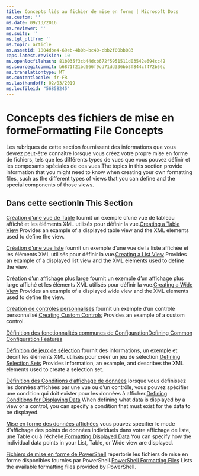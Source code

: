 ```yaml
---
title: Concepts liés au fichier de mise en forme | Microsoft Docs
ms.custom: ''
ms.date: 09/13/2016
ms.reviewer: ''
ms.suite: ''
ms.tgt_pltfrm: ''
ms.topic: article
ms.assetid: 1804dbe4-69eb-4b0b-bc40-cbb2f00bb083
caps.latest.revision: 10
ms.openlocfilehash: 81b035f3cb44dcb672f5951511d03542e694cc42
ms.sourcegitcommit: b6871f21bd666f9cd71dd336bb3f844cf472b56c
ms.translationtype: MT
ms.contentlocale: fr-FR
ms.lasthandoff: 02/03/2019
ms.locfileid: "56858245"
---
```

# <a name="formatting-file-concepts"></a><span data-ttu-id="d39b0-102">Concepts des fichiers de mise en forme</span><span class="sxs-lookup"><span data-stu-id="d39b0-102">Formatting File Concepts</span></span>

<span data-ttu-id="d39b0-103">Les rubriques de cette section fournissent des informations que vous devrez peut-être connaître lorsque vous créez votre propre mise en forme de fichiers, tels que les différents types de vues que vous pouvez définir et les composants spéciales de ces vues.</span><span class="sxs-lookup"><span data-stu-id="d39b0-103">The topics in this section provide information that you might need to know when creating your own formatting files, such as the different types of views that you can define and the special components of those views.</span></span>

## <a name="in-this-section"></a><span data-ttu-id="d39b0-104">Dans cette section</span><span class="sxs-lookup"><span data-stu-id="d39b0-104">In This Section</span></span>

<span data-ttu-id="d39b0-105">[Création d’une vue de Table](./creating-a-table-view.md) fournit un exemple d’une vue de tableau affiché et les éléments XML utilisés pour définir la vue.</span><span class="sxs-lookup"><span data-stu-id="d39b0-105">[Creating a Table View](./creating-a-table-view.md) Provides an example of a displayed table view and the XML elements used to define the view.</span></span>

<span data-ttu-id="d39b0-106">[Création d’une vue liste](./creating-a-list-view.md) fournit un exemple d’une vue de la liste affichée et les éléments XML utilisés pour définir la vue.</span><span class="sxs-lookup"><span data-stu-id="d39b0-106">[Creating a List View](./creating-a-list-view.md) Provides an example of a displayed list view and the XML elements used to define the view.</span></span>

<span data-ttu-id="d39b0-107">[Création d’un affichage plus large](./creating-a-wide-view.md) fournit un exemple d’un affichage plus large affiché et les éléments XML utilisés pour définir la vue.</span><span class="sxs-lookup"><span data-stu-id="d39b0-107">[Creating a Wide View](./creating-a-wide-view.md) Provides an example of a displayed wide view and the XML elements used to define the view.</span></span>

<span data-ttu-id="d39b0-108">[Création de contrôles personnalisés](./creating-custom-controls.md) fournit un exemple d’un contrôle personnalisé.</span><span class="sxs-lookup"><span data-stu-id="d39b0-108">[Creating Custom Controls](./creating-custom-controls.md) Provides an example of a custom control.</span></span>

[<span data-ttu-id="d39b0-109">Définition des fonctionnalités communes de Configuration</span><span class="sxs-lookup"><span data-stu-id="d39b0-109">Defining Common Configuration Features</span></span>](./defining-common-configuration-features.md)

<span data-ttu-id="d39b0-110">[Définition de jeux de sélection](./defining-selection-sets.md) fournit des informations, un exemple et décrit les éléments XML utilisés pour créer un jeu de sélection.</span><span class="sxs-lookup"><span data-stu-id="d39b0-110">[Defining Selection Sets](./defining-selection-sets.md) Provides information, an example, and describes the XML elements used to create a selection set.</span></span>

<span data-ttu-id="d39b0-111">[Définition des Conditions d’affichage de données](./defining-conditions-for-displaying-data.md) lorsque vous définissez les données affichées par une vue ou d’un contrôle, vous pouvez spécifier une condition qui doit exister pour les données à afficher.</span><span class="sxs-lookup"><span data-stu-id="d39b0-111">[Defining Conditions for Displaying Data](./defining-conditions-for-displaying-data.md) When defining what data is displayed by a view or a control, you can specify a condition that must exist for the data to be displayed.</span></span>

<span data-ttu-id="d39b0-112">[Mise en forme des données affichées](./formatting-displayed-data.md) vous pouvez spécifier le mode d’affichage des points de données individuels dans votre affichage de liste, une Table ou à l’échelle.</span><span class="sxs-lookup"><span data-stu-id="d39b0-112">[Formatting Displayed Data](./formatting-displayed-data.md) You can specify how the individual data points in your List, Table, or Wide view are displayed.</span></span>

<span data-ttu-id="d39b0-113">[Fichiers de mise en forme de PowerShell](./powershell-formatting-files.md) répertorie les fichiers de mise en forme disponibles fournies par PowerShell.</span><span class="sxs-lookup"><span data-stu-id="d39b0-113">[PowerShell Formatting Files](./powershell-formatting-files.md) Lists the available formatting files provided by PowerShell.</span></span>
